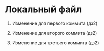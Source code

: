 # Локальный файл  

1. Изменение для первого коммита (дз2)

2. Изменение для второго коммита (дз2)

3. Изменение для третьего коммита (дз2)